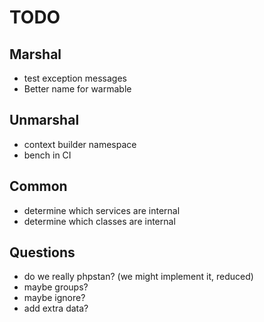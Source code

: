 # TODO

## Marshal
- test exception messages
- Better name for warmable

## Unmarshal
- context builder namespace
- bench in CI

## Common
- determine which services are internal
- determine which classes are internal

## Questions
- do we really phpstan? (we might implement it, reduced)
- maybe groups?
- maybe ignore?
- add extra data?
